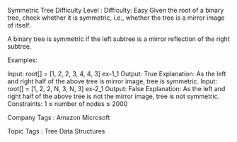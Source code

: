 Symmetric Tree
Difficulty Level : Difficulty: Easy
Given the root of a binary tree, check whether it is symmetric, i.e., whether the tree is a mirror image of itself.


A binary tree is symmetric if the left subtree is a mirror reflection of the right subtree.

Examples:

Input: root[] = [1, 2, 2, 3, 4, 4, 3]
   ex-1_1
Output: True
Explanation: As the left and right half of the above tree is mirror image, tree is symmetric.
Input: root[] = [1, 2, 2, N, 3, N, 3]
   ex-2_1
Output: False
Explanation:  As the left and right half of the above tree is not the mirror image, tree is not symmetric. 
Constraints:
1  ≤ number of nodes ≤ 2000

Company Tags :
Amazon Microsoft 

Topic Tags :
Tree Data Structures 
